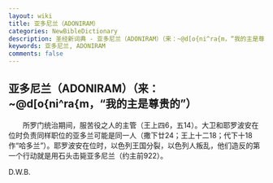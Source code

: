 ```yaml
---
layout: wiki
title: 亚多尼兰（ADONIRAM）
categories: NewBibleDictionary
description: 圣经新词典 - 亚多尼兰（ADONIRAM）（来：~@d[o{ni^ra{m，“我的主是尊贵的”）
keywords: 亚多尼兰, ADONIRAM
comments: false
---
```


## 亚多尼兰（ADONIRAM）（来：~@d[o{ni^ra{m，“我的主是尊贵的”）

　　所罗门统治期间，服苦役之人的主管（王上四6，五14）。大卫和耶罗波安在位时负责同样职位的亚多兰可能是同一人（撒下廿24；王上十二18；代下十18作“哈多兰”）。耶罗波安在位时，以色列王国分裂，以色列人叛乱，他们造反的第一个行动就是用石头击毙亚多尼兰（约主前922）。

D.W.B.








